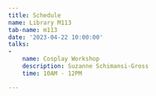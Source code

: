 ```yaml
---
title: Schedule
name: Library M113
tab-name: m113
date: '2023-04-22 10:00:00'
talks:
- 
    name: Cosplay Workshop
    description: Suzanne Schimansi-Gross
    time: 10AM - 12PM

---
```



